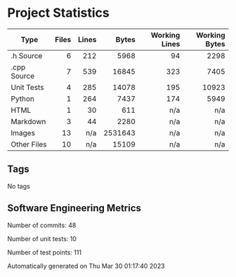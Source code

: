Project Statistics
==================

| Type | Files | Lines | Bytes | Working Lines | Working Bytes |
|------|------:|------:|------:|--------------:|--------------:|
|.h Source|6|212|5968|94|2298|
|.cpp Source|7|539|16845|323|7405|
|Unit Tests|4|285|14078|195|10923|
|Python|1|264|7437|174|5949|
|HTML|1|30|611|n/a|n/a|
|Markdown|3|44|2280|n/a|n/a|
|Images|13|n/a|2531643|n/a|n/a|
|Other  Files|10|n/a|15109|n/a|n/a|

## Tags
No tags

## Software Engineering Metrics

Number of commits:  48

Number of unit tests:  10

Number of test points:  111

Automatically generated on Thu Mar 30 01:17:40 2023
